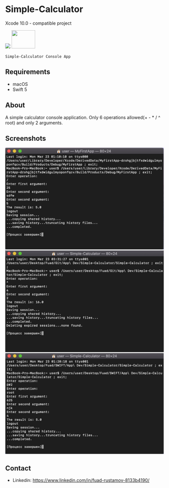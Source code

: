 # Simple-Calculator  
Xcode 10.0 - compatible project

<image src = "pngwave%20(2).png">  <image src = "console_logo.png" width = "75" height = "58">  
    
    Simple-Calculator Console App
## Requirements
* macOS
* Swift 5
## About
A simple calculator console application. Only 6 operations allowed(+  -  *  /  ^  root) and only 2 arguments.

## Screenshots
![](Screenshots/Снимок%20экрана%202020-03-23%20в%201.17.02.png)
![](Screenshots/Снимок%20экрана%202020-03-23%20в%203.35.56.png)
![](Screenshots/Снимок%20экрана%202020-03-23%20в%201.21.27.png)
## Contact
* Linkedin: https://www.linkedin.com/in/fuad-rustamov-8133b4190/
